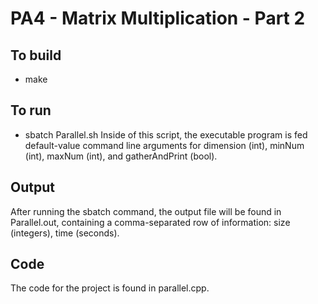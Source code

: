 # PA4 - Matrix Multiplication - Part 2

## To build
* make

## To run
* sbatch Parallel.sh
Inside of this script, the executable program is fed default-value command line arguments for
dimension (int), minNum (int), maxNum (int), and gatherAndPrint (bool).

## Output
After running the sbatch command, the output file will be found in Parallel.out, containing a
comma-separated row of information: size (integers), time (seconds).

## Code
The code for the project is found in parallel.cpp.
